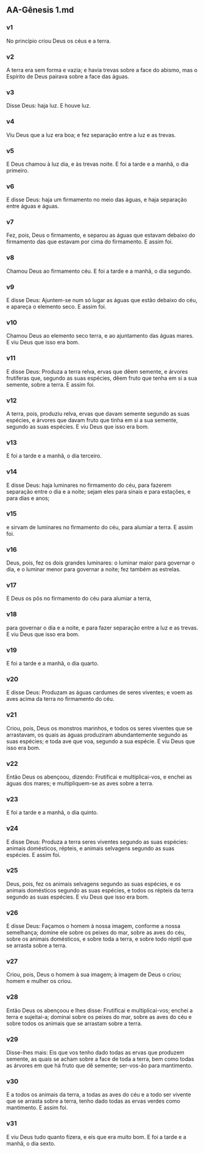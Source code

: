 ## AA-Gênesis 1.md
### v1
 No princípio criou Deus os céus e a terra.
### v2
 A terra era sem forma e vazia; e havia trevas sobre a face do abismo, mas o Espírito de Deus pairava sobre a face das águas.
### v3
 Disse Deus: haja luz. E houve luz.
### v4
 Viu Deus que a luz era boa; e fez separação entre a luz e as trevas.
### v5
 E Deus chamou à luz dia, e às trevas noite. E foi a tarde e a manhã, o dia primeiro.
### v6
 E disse Deus: haja um firmamento no meio das águas, e haja separação entre águas e águas.
### v7
 Fez, pois, Deus o firmamento, e separou as águas que estavam debaixo do firmamento das que estavam por cima do firmamento. E assim foi.
### v8
 Chamou Deus ao firmamento céu. E foi a tarde e a manhã, o dia segundo.
### v9
 E disse Deus: Ajuntem-se num só lugar as águas que estão debaixo do céu, e apareça o elemento seco. E assim foi.
### v10
 Chamou Deus ao elemento seco terra, e ao ajuntamento das águas mares. E viu Deus que isso era bom.
### v11
 E disse Deus: Produza a terra relva, ervas que dêem semente, e árvores frutíferas que, segundo as suas espécies, dêem fruto que tenha em si a sua semente, sobre a terra. E assim foi.
### v12
 A terra, pois, produziu relva, ervas que davam semente segundo as suas espécies, e árvores que davam fruto que tinha em si a sua semente, segundo as suas espécies. E viu Deus que isso era bom.
### v13
 E foi a tarde e a manhã, o dia terceiro.
### v14
 E disse Deus: haja luminares no firmamento do céu, para fazerem separação entre o dia e a noite; sejam eles para sinais e para estações, e para dias e anos;
### v15
 e sirvam de luminares no firmamento do céu, para alumiar a terra. E assim foi.
### v16
 Deus, pois, fez os dois grandes luminares: o luminar maior para governar o dia, e o luminar menor para governar a noite; fez também as estrelas.
### v17
 E Deus os pôs no firmamento do céu para alumiar a terra,
### v18
 para governar o dia e a noite, e para fazer separação entre a luz e as trevas. E viu Deus que isso era bom.
### v19
 E foi a tarde e a manhã, o dia quarto.
### v20
 E disse Deus: Produzam as águas cardumes de seres viventes; e voem as aves acima da terra no firmamento do céu.
### v21
 Criou, pois, Deus os monstros marinhos, e todos os seres viventes que se arrastavam, os quais as águas produziram abundantemente segundo as suas espécies; e toda ave que voa, segundo a sua espécie. E viu Deus que isso era bom.
### v22
 Então Deus os abençoou, dizendo: Frutificai e multiplicai-vos, e enchei as águas dos mares; e multipliquem-se as aves sobre a terra.
### v23
 E foi a tarde e a manhã, o dia quinto.
### v24
 E disse Deus: Produza a terra seres viventes segundo as suas espécies: animais domésticos, répteis, e animais selvagens segundo as suas espécies. E assim foi.
### v25
 Deus, pois, fez os animais selvagens segundo as suas espécies, e os animais domésticos segundo as suas espécies, e todos os répteis da terra segundo as suas espécies. E viu Deus que isso era bom.
### v26
 E disse Deus: Façamos o homem à nossa imagem, conforme a nossa semelhança; domine ele sobre os peixes do mar, sobre as aves do céu, sobre os animais domésticos, e sobre toda a terra, e sobre todo réptil que se arrasta sobre a terra.
### v27
 Criou, pois, Deus o homem à sua imagem; à imagem de Deus o criou; homem e mulher os criou.
### v28
 Então Deus os abençoou e lhes disse: Frutificai e multiplicai-vos; enchei a terra e sujeitai-a; dominai sobre os peixes do mar, sobre as aves do céu e sobre todos os animais que se arrastam sobre a terra.
### v29
 Disse-lhes mais: Eis que vos tenho dado todas as ervas que produzem semente, as quais se acham sobre a face de toda a terra, bem como todas as árvores em que há fruto que dê semente; ser-vos-ão para mantimento.
### v30
 E a todos os animais da terra, a todas as aves do céu e a todo ser vivente que se arrasta sobre a terra, tenho dado todas as ervas verdes como mantimento. E assim foi.
### v31
 E viu Deus tudo quanto fizera, e eis que era muito bom. E foi a tarde e a manhã, o dia sexto.
